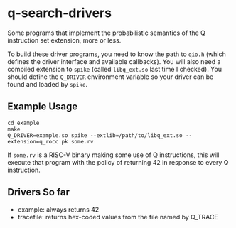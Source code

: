 # q-search-drivers

Some programs that implement the probabilistic semantics of the Q instruction
set extension, more or less.

To build these driver programs, you need to know the path to `qio.h` (which
defines the driver interface and available callbacks). You will also need a
compiled extension to `spike` (called `libq_ext.so` last time I checked). You
should define the `Q_DRIVER` environment variable so your driver can be found
and loaded by `spike`.

## Example Usage

    cd example
    make
    Q_DRIVER=example.so spike --extlib=/path/to/libq_ext.so --extension=q_rocc pk some.rv

If `some.rv` is a RISC-V binary making some use of Q instructions, this will
execute that program with the policy of returning 42 in response to every Q
instruction.

## Drivers So far

- example: always returns 42
- tracefile: returns hex-coded values from the file named by Q\_TRACE
